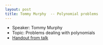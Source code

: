 ```yaml
---
layout: post
title: Tommy Murphy  -- Polynomial problems
---
```


* Speaker: Tommy Murphy
* Topic: Problems dealing with polynomials
* [Handout from talk](https://wcasper.github.io/problem-seminar/talks/roots/polynomials.pdf)

